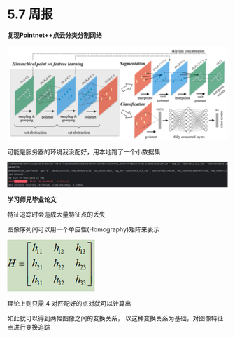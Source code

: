 # 5.7 周报

**复现Pointnet++点云分类分割网络**

<img src="assets/微信截图_20240506213208.png" style="zoom: 50%;" />

可能是服务器的环境我没配好，用本地跑了一个小数据集

![image-20240507141856113](assets/image-20240507141856113.png)



**学习师兄毕业论文**

特征追踪时会造成大量特征点的丢失

图像序列间可以用一个单应性(Homography)矩阵来表示

![image-20240507144931114](assets/image-20240507144931114.png)

理论上则只需 4 对匹配好的点对就可以计算出

如此就可以得到两幅图像之间的变换关系， 以这种变换关系为基础，对图像特征点进行变换追踪